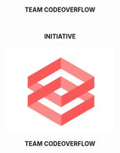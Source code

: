 <br/>
<p align="center"><b> TEAM CODEOVERFLOW </b></p>
<br>
<p align="center"><b> INITIATIVE </b></p>
<p align="center">
    <a href="https://sulu.io/" target="_blank">
        <img width="50%" height="20%" src="img.png" alt="Sulu logo">
    </a>
</p>
<p align="center"><b> TEAM CODEOVERFLOW </b></p>

